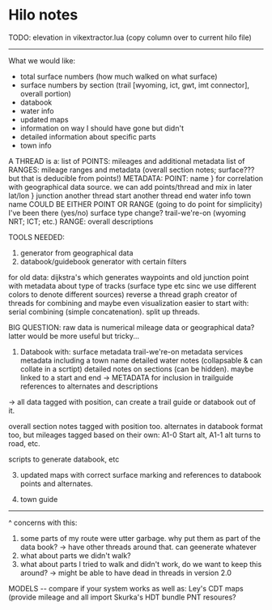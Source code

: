 # Hilo notes

TODO:
  elevation in vikextractor.lua (copy column over to current hilo file)

--------------




What we would like:
  * total surface numbers (how much walked on what surface)
  * surface numbers by section (trail [wyoming, ict, gwt, imt connector], overall portion)
  * databook
  * water info
  * updated maps
  * information on way I should have gone but didn't
  * detailed information about specific parts
  * town info


A THREAD is a:
  list of POINTS: mileages and additional metadata
  list of RANGES: mileage ranges and metadata (overall section notes; surface??? but that is deducible from points!)
METADATA:
  POINT:
    name    } for correlation with geographical data source. we can add points/thread and mix in later
    lat/lon }
    junction
    another thread start
    another thread end
    water info
    town name
  COULD BE EITHER POINT OR RANGE (going to do point for simplicity)
    I've been there (yes/no)
    surface type change?
    trail-we're-on (wyoming NRT; ICT; etc.)
  RANGE:
    overall descriptions


TOOLS NEEDED:
   1) generator from geographical data
   2) databook/guidebook generator with certain filters

   for old data: dijkstra's which generates waypoints and old junction point with metadata about type of tracks (surface type etc sinc we use different colors to denote different sources)
   reverse a thread
   graph creator of threads for combining and maybe even visualization
  easier to start with: serial combining (simple concatenation). split up threads.

BIG QUESTION: raw data is numerical mileage data or geographical data? latter would be more useful but tricky...


1) Databook with:
     surface metadata
     trail-we're-on metadata
     services metadata including a town name
     detailed water notes (collapsable & can collate in a scrtipt)
     detailed notes on sections (can be hidden). maybe linked to a start and end  -> METADATA for inclusion in trailguide
     references to alternates and descriptions


-> all data tagged with position, can create a trail guide or databook out of it.

overall section notes tagged with position too.
alternates in databook format too, but mileages tagged based on their own: A1-0 Start alt, A1-1 alt turns to road, etc.

scripts to generate databook, etc

3) updated maps with correct surface marking and references to databook points and alternates.

4) town guide

-----------

^ concerns with this:
  1) some parts of my route were utter garbage. why put them as part of the data book?
     -> have other threads around that. can geenerate whatever
  2) what about parts we didn't walk?
  3) what about parts I tried to walk and didn't work, do we want to keep this around?
     -> might be able to have dead in threads in version 2.0


MODELS -- compare if your system works as well as:
  Ley's CDT maps (provide mileage and all import
  Skurka's HDT bundle
  PNT resoures?
